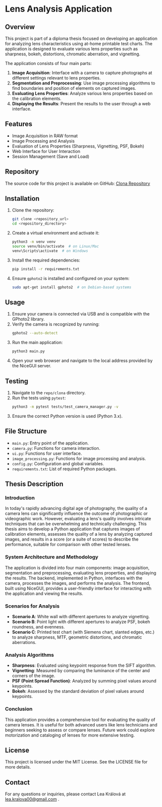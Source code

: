 # Lens Analysis Application

## Overview

This project is part of a diploma thesis focused on developing an application for analyzing lens characteristics using at-home printable test charts. The application is designed to evaluate various lens properties such as sharpness, bokeh, distortions, chromatic aberration, and vignetting.

The application consists of four main parts:
1. **Image Acquisition**: Interface with a camera to capture photographs at different settings relevant to lens properties.
2. **Segmentation and Preprocessing**: Use image processing algorithms to find boundaries and position of elements on captured images.
3. **Evaluating Lens Properties**: Analyze various lens properties based on the calibration elements.
4. **Displaying the Results**: Present the results to the user through a web interface.

## Features

- Image Acquisition in RAW format
- Image Processing and Analysis
- Evaluation of Lens Properties (Sharpness, Vignetting, PSF, Bokeh)
- Web Interface for User Interaction
- Session Management (Save and Load)

## Repository

The source code for this project is available on GitHub: [Clona Repository](https://github.com/N4M3L355/clona)

## Installation

1. Clone the repository:
   ```bash
   git clone <repository_url>
   cd <repository_directory>
   ```

2. Create a virtual environment and activate it:
   ```bash
   python3 -m venv venv
   source venv/bin/activate  # on Linux/Mac
   venv\Scripts\activate  # on Windows
   ```

3. Install the required dependencies:
   ```bash
   pip install -r requirements.txt
   ```

4. Ensure `gphoto2` is installed and configured on your system:
   ```bash
   sudo apt-get install gphoto2  # on Debian-based systems
   ```

## Usage

1. Ensure your camera is connected via USB and is compatible with the GPhoto2 library.
2. Verify the camera is recognized by running:
   ```bash
   gphoto2 --auto-detect
   ```
3. Run the main application:
   ```bash
   python3 main.py
   ```
4. Open your web browser and navigate to the local address provided by the NiceGUI server.

## Testing

1. Navigate to the `repo/clona` directory.
2. Run the tests using `pytest`:
   ```bash
   python3 -m pytest tests/test_camera_manager.py -v
   ```
3. Ensure the correct Python version is used (Python 3.x).

## File Structure

- `main.py`: Entry point of the application.
- `camera.py`: Functions for camera interaction.
- `ui.py`: Functions for user interface.
- `image_processing.py`: Functions for image processing and analysis.
- `config.py`: Configuration and global variables.
- `requirements.txt`: List of required Python packages.

## Thesis Description

### Introduction
In today's rapidly advancing digital age of photography, the quality of a camera lens can significantly influence the outcome of photographic or videographic work. However, evaluating a lens's quality involves intricate techniques that can be overwhelming and technically challenging. This thesis aims to develop a Python application that captures images of calibration elements, assesses the quality of a lens by analyzing captured images, and results in a score (or a suite of scores) to describe the performance, suitable for comparison with other tested lenses.

### System Architecture and Methodology
The application is divided into four main components: image acquisition, segmentation and preprocessing, evaluating lens properties, and displaying the results. The backend, implemented in Python, interfaces with the camera, processes the images, and performs the analysis. The frontend, built using NiceGUI, provides a user-friendly interface for interacting with the application and viewing the results.

### Scenarios for Analysis
- **Scenario A**: White wall with different apertures to analyze vignetting.
- **Scenario B**: Point light with different apertures to analyze PSF, bokeh roundness, and evenness.
- **Scenario C**: Printed test chart (with Siemens chart, slanted edges, etc.) to analyze sharpness, MTF, geometric distortions, and chromatic aberrations.

### Analysis Algorithms
- **Sharpness**: Evaluated using keypoint response from the SIFT algorithm.
- **Vignetting**: Measured by comparing the luminance of the center and corners of the image.
- **PSF (Point Spread Function)**: Analyzed by summing pixel values around keypoints.
- **Bokeh**: Assessed by the standard deviation of pixel values around keypoints.

### Conclusion
This application provides a comprehensive tool for evaluating the quality of camera lenses. It is useful for both advanced users like lens technicians and beginners seeking to assess or compare lenses. Future work could explore motorization and cataloging of lenses for more extensive testing.

## License

This project is licensed under the MIT License. See the LICENSE file for more details.

## Contact

For any questions or inquiries, please contact Lea Králová at lea.kralova00@gmail.com .
